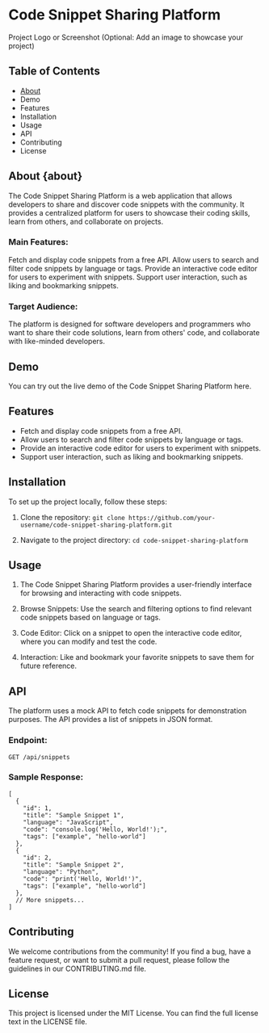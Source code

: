 # Code Snippet Sharing Platform
Project Logo or Screenshot (Optional: Add an image to showcase your project)

## Table of Contents
* [About](#about)
* Demo
* Features
* Installation
* Usage
* API
* Contributing
* License

## About {about}
The Code Snippet Sharing Platform is a web application that allows developers to share and discover code snippets with the community. It provides a centralized platform for users to showcase their coding skills, learn from others, and collaborate on projects.

### Main Features:
Fetch and display code snippets from a free API.
Allow users to search and filter code snippets by language or tags.
Provide an interactive code editor for users to experiment with snippets.
Support user interaction, such as liking and bookmarking snippets.

### Target Audience:
The platform is designed for software developers and programmers who want to share their code solutions, learn from others' code, and collaborate with like-minded developers.

## Demo
You can try out the live demo of the Code Snippet Sharing Platform here.

## Features
* Fetch and display code snippets from a free API.
* Allow users to search and filter code snippets by language or tags.
* Provide an interactive code editor for users to experiment with snippets.
* Support user interaction, such as liking and bookmarking snippets.

## Installation
To set up the project locally, follow these steps:

1. Clone the repository:
`git clone https://github.com/your-username/code-snippet-sharing-platform.git`

2. Navigate to the project directory:
`cd code-snippet-sharing-platform`

## Usage
1. The Code Snippet Sharing Platform provides a user-friendly interface for browsing and interacting with code snippets.

2. Browse Snippets: Use the search and filtering options to find relevant code snippets based on language or tags.

3. Code Editor: Click on a snippet to open the interactive code editor, where you can modify and test the code.

4. Interaction: Like and bookmark your favorite snippets to save them for future reference.

## API
The platform uses a mock API to fetch code snippets for demonstration purposes. The API provides a list of snippets in JSON format.

### Endpoint:
`GET /api/snippets`

### Sample Response:
```
[
  {
    "id": 1,
    "title": "Sample Snippet 1",
    "language": "JavaScript",
    "code": "console.log('Hello, World!');",
    "tags": ["example", "hello-world"]
  },
  {
    "id": 2,
    "title": "Sample Snippet 2",
    "language": "Python",
    "code": "print('Hello, World!')",
    "tags": ["example", "hello-world"]
  },
  // More snippets...
]
```

## Contributing
We welcome contributions from the community! If you find a bug, have a feature request, or want to submit a pull request, please follow the guidelines in our CONTRIBUTING.md file.

## License
This project is licensed under the MIT License. You can find the full license text in the LICENSE file.


